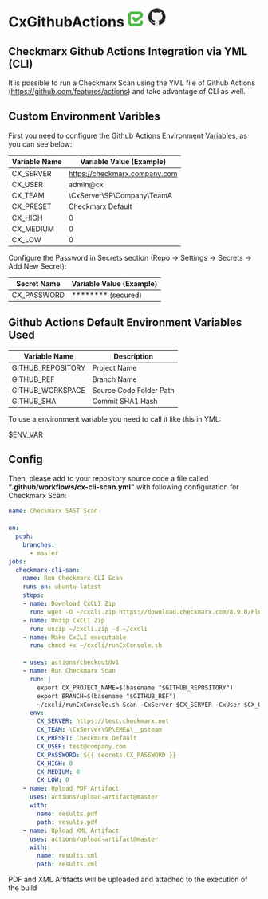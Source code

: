 # CxGithubActions ![Checkmarx](images/checkmarx.png) <img src="images/github.png" alt="Github" width="40" height="40">

## Checkmarx Github Actions Integration via YML (CLI)

It is possible to run a Checkmarx Scan using the YML file of Github Actions (https://github.com/features/actions) and take advantage of CLI as well.

## Custom Environment Varibles

First you need to configure the Github Actions Environment Variables, as you can see below:

| Variable Name  | Variable Value (Example) |
| ------------- | ------------- |
| CX_SERVER | https://checkmarx.company.com  |
| CX_USER | admin@cx  |
| CX_TEAM | \CxServer\SP\Company\TeamA  |
| CX_PRESET | Checkmarx Default  |
| CX_HIGH | 0 |
| CX_MEDIUM | 0 |
| CX_LOW | 0 |

Configure the Password in Secrets section (Repo → Settings → Secrets → Add New Secret): 

| Secret Name  | Variable Value (Example) |
| ------------- | ------------- |
| CX_PASSWORD | ******** (secured)  |

## Github Actions Default Environment Variables Used

| Variable Name  | Description |
| ------------- | ------------- |
| GITHUB_REPOSITORY | Project Name  |
| GITHUB_REF | Branch Name |
| GITHUB_WORKSPACE | Source Code Folder Path |
| GITHUB_SHA | Commit SHA1 Hash  |

To use a environment variable you need to call it like this in YML:

$ENV_VAR

## Config

Then, please add to your repository source code a file called **".github/workflows/cx-cli-scan.yml"** with following configuration for Checkmarx Scan:

```yml
name: Checkmarx SAST Scan

on:
  push:
    branches: 
      - master
jobs:
  checkmarx-cli-san:
    name: Run Checkmarx CLI Scan
    runs-on: ubuntu-latest
    steps:
    - name: Download CxCLI Zip
      run: wget -O ~/cxcli.zip https://download.checkmarx.com/8.9.0/Plugins/CxConsolePlugin-8.90.0.zip
    - name: Unzip CxCLI Zip
      run: unzip ~/cxcli.zip -d ~/cxcli
    - name: Make CxCLI executable
      run: chmod +x ~/cxcli/runCxConsole.sh
      
    - uses: actions/checkout@v1
    - name: Run Checkmarx Scan
      run: |
        export CX_PROJECT_NAME=$(basename "$GITHUB_REPOSITORY")
        export BRANCH=$(basename "$GITHUB_REF")
        ~/cxcli/runCxConsole.sh Scan -CxServer $CX_SERVER -CxUser $CX_USER -CxPassword $CX_PASSWORD -ProjectName "$CX_TEAM\\$CX_PROJECT_NAME-$BRANCH" -preset "$CX_PRESET" -LocationType folder -LocationPath $GITHUB_WORKSPACE -SASTHigh $CX_HIGH -SASTMedium $CX_MEDIUM -SASTLow $CX_LOW -ReportXML $GITHUB_WORKSPACE/results.xml -ReportPDF $GITHUB_WORKSPACE/results.pdf -Comment "git $BRANCH@$GITHUB_SHA" -verbose
      env:
        CX_SERVER: https://test.checkmarx.net
        CX_TEAM: \CxServer\SP\EMEA\__psteam
        CX_PRESET: Checkmarx Default
        CX_USER: test@company.com
        CX_PASSWORD: ${{ secrets.CX_PASSWORD }}
        CX_HIGH: 0
        CX_MEDIUM: 0
        CX_LOW: 0
    - name: Upload PDF Artifact
      uses: actions/upload-artifact@master
      with:
        name: results.pdf
        path: results.pdf
    - name: Upload XML Artifact
      uses: actions/upload-artifact@master
      with:
        name: results.xml
        path: results.xml

```
PDF and XML Artifacts will be uploaded and attached to the execution of the build
